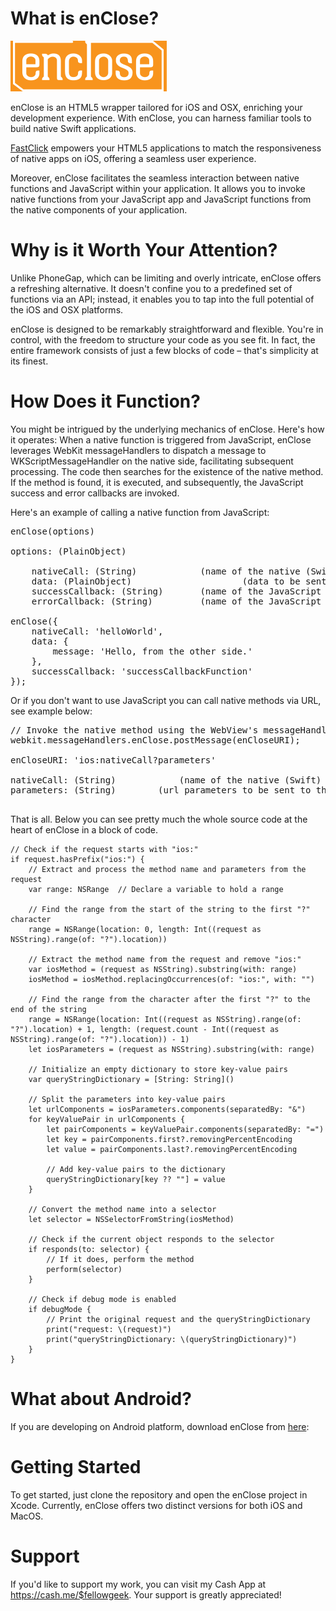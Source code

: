 # What is enClose?
![Logo](iOS-Swift/www/assets/images/enCloseLogo.png)

enClose is an HTML5 wrapper tailored for iOS and OSX, enriching your development experience. With enClose, you can harness familiar tools to build native Swift applications.

[FastClick](https://github.com/ftlabs/fastclick) empowers your HTML5 applications to match the responsiveness of native apps on iOS, offering a seamless user experience.

Moreover, enClose facilitates the seamless interaction between native functions and JavaScript within your application. It allows you to invoke native functions from your JavaScript app and JavaScript functions from the native components of your application.

# Why is it Worth Your Attention?
Unlike PhoneGap, which can be limiting and overly intricate, enClose offers a refreshing alternative. It doesn't confine you to a predefined set of functions via an API; instead, it enables you to tap into the full potential of the iOS and OSX platforms.

enClose is designed to be remarkably straightforward and flexible. You're in control, with the freedom to structure your code as you see fit. In fact, the entire framework consists of just a few blocks of code – that's simplicity at its finest.

# How Does it Function?
You might be intrigued by the underlying mechanics of enClose. Here's how it operates: When a native function is triggered from JavaScript, enClose leverages WebKit messageHandlers to dispatch a message to WKScriptMessageHandler on the native side, facilitating subsequent processing. The code then searches for the existence of the native method. If the method is found, it is executed, and subsequently, the JavaScript success and error callbacks are invoked.

Here's an example of calling a native function from JavaScript:

<pre>
enClose(options)

options: (PlainObject)

	nativeCall: (String)			(name of the native (Swift) method)
	data: (PlainObject)                     (data to be sent to the native (Swift) method)
	successCallback: (String)		(name of the JavaScript callback function to be called on success)
	errorCallback: (String)			(name of the JavaScript callback function to be called on error)

enClose({
    nativeCall: 'helloWorld',
    data: {
        message: 'Hello, from the other side.'
    },
    successCallback: 'successCallbackFunction'
});
</pre>

Or if you don't want to use JavaScript you can call native methods via URL, see example below:

<pre>
// Invoke the native method using the WebView's messageHandlers.
webkit.messageHandlers.enClose.postMessage(enCloseURI);

enCloseURI: 'ios:nativeCall?parameters'

nativeCall: (String)            (name of the native (Swift) method)
parameters: (String)		(url parameters to be sent to the native (Swift) method)

</pre>

That is all. Below you can see pretty much the whole source code at the heart of enClose in a block of code.

```
// Check if the request starts with "ios:"
if request.hasPrefix("ios:") {  
    // Extract and process the method name and parameters from the request
    var range: NSRange  // Declare a variable to hold a range

    // Find the range from the start of the string to the first "?" character
    range = NSRange(location: 0, length: Int((request as NSString).range(of: "?").location))

    // Extract the method name from the request and remove "ios:"
    var iosMethod = (request as NSString).substring(with: range)
    iosMethod = iosMethod.replacingOccurrences(of: "ios:", with: "")

    // Find the range from the character after the first "?" to the end of the string
    range = NSRange(location: Int((request as NSString).range(of: "?").location) + 1, length: (request.count - Int((request as NSString).range(of: "?").location)) - 1)
    let iosParameters = (request as NSString).substring(with: range)

    // Initialize an empty dictionary to store key-value pairs
    var queryStringDictionary = [String: String]()

    // Split the parameters into key-value pairs
    let urlComponents = iosParameters.components(separatedBy: "&")
    for keyValuePair in urlComponents {
        let pairComponents = keyValuePair.components(separatedBy: "=")
        let key = pairComponents.first?.removingPercentEncoding
        let value = pairComponents.last?.removingPercentEncoding

        // Add key-value pairs to the dictionary
        queryStringDictionary[key ?? ""] = value
    }

    // Convert the method name into a selector
    let selector = NSSelectorFromString(iosMethod)

    // Check if the current object responds to the selector
    if responds(to: selector) {
        // If it does, perform the method
        perform(selector)
    }

    // Check if debug mode is enabled
    if debugMode {
        // Print the original request and the queryStringDictionary
        print("request: \(request)")
        print("queryStringDictionary: \(queryStringDictionary)")
    }
}
```

# What about Android?
If you are developing on Android platform, download enClose from [here](https://www.youtube.com/watch?v=dQw4w9WgXcQ): 


# Getting Started
To get started, just clone the repository and open the enClose project in Xcode. Currently, enClose offers two distinct versions for both iOS and MacOS.

# Support
If you'd like to support my work, you can visit my Cash App at https://cash.me/$fellowgeek. Your support is greatly appreciated!

